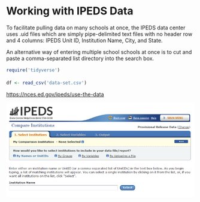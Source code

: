 Working with IPEDS Data
=========

To facilitate pulling data on many schools at once, the IPEDS data center uses .uid files which are simply pipe-delimited text files with no header row and 4 columns: IPEDS Unit ID, Institution Name, City, and State.

An alternative way of entering multiple school schools at once is to cut and paste a comma-separated list directory into the search box.

```r
require('tidyverse')

df <- read_csv('data-set.csv')

```

https://nces.ed.gov/ipeds/use-the-data


![shot](ipeds-institutions.PNG)
